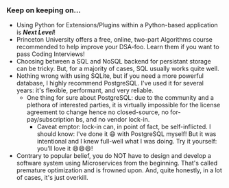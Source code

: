 ### Keep on keeping on...

+ Using Python for Extensions/Plugins within a Python-based application is ***Next Level***!
+ Princeton University offers a free, online, two-part Algorithms course recommended to help improve your DSA-foo.  Learn them if you want to pass Coding Interviews!
+ Choosing between a SQL and NoSQL backend for persistant storage can be tricky.  But, for a majority of cases, SQL usually works quite well.
+ Nothing wrong with using SQLite, but if you need a more powerful database, I highly recommend PostgreSQL.  I've used it for several years: it's flexible, performant, and very reliable.
  + One thing for sure about PostgreSQL: due to the community and a plethora of interested parties, it is virtually impossible for the license agreement to change hence no closed-source, no for-pay/subscription bs, and no vendor lock-in.
    + Caveat emptor: lock-in can, in point of fact, be self-inflicted.  I should know: I've done it 😄 with PostgreSQL myself!  But it was intentional and I knew full-well what I was doing.  Try it yourself: you'll love it 😄😄😄!
+ Contrary to popular belief, you do NOT have to design and develop a software system using Microservices from the beginning.  That's called premature optimization and is frowned upon.  And, quite honestly, in a lot of cases, it's just overkill.



<!--
**cazamedia/cazamedia** is a ✨ _special_ ✨ repository because its `README.md` (this file) appears on your GitHub profile.

Here are some ideas to get you started:

- 🔭 I’m currently working on ...
- 🌱 I’m currently learning ...
- 👯 I’m looking to collaborate on ...
- 🤔 I’m looking for help with ...
- 💬 Ask me about ...
- 📫 How to reach me: ...
- 😄 Pronouns: ...
- ⚡ Fun fact: ...
-->
